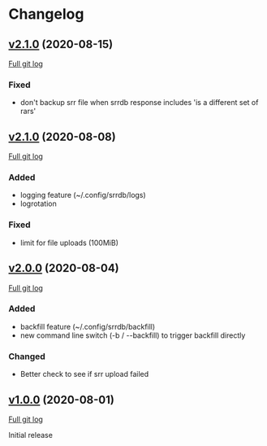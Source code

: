 # Changelog

## [v2.1.0](https://github.com/peps1/srrup/tree/v2.1.1) (2020-08-15)
[Full git log](https://github.com/peps1/srrup/compare/v2.1.0...v2.1.1)

### Fixed
* don't backup srr file when srrdb response includes 'is a different set of rars'

## [v2.1.0](https://github.com/peps1/srrup/tree/v2.1.0) (2020-08-08)
[Full git log](https://github.com/peps1/srrup/compare/v2.0.0-beta.1...v2.1.0)

### Added
* logging feature (~/.config/srrdb/logs)
* logrotation

### Fixed
* limit for file uploads (100MiB)

## [v2.0.0](https://github.com/peps1/srrup/tree/v2.0.0-beta.1) (2020-08-04)
[Full git log](https://github.com/peps1/srrup/compare/v1.0.0-beta.4...v2.0.0-beta.1)

### Added
* backfill feature (~/.config/srrdb/backfill)
* new command line switch (-b / --backfill) to trigger backfill directly

### Changed
* Better check to see if srr upload failed


## [v1.0.0](https://github.com/peps1/srrup/tree/v1.0.0-beta.4) (2020-08-01)
[Full git log](https://github.com/peps1/srrup/compare/40204681df9d18e5a376407564dc3585d2bcef3d...v1.0.0-beta.4)

Initial release
